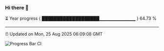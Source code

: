 ### Hi there 👋

⏳ Year progress { ███████████████████▁▁▁▁▁▁▁▁▁▁▁ } 64.73 %

---

⏰ Updated on Mon, 25 Aug 2025 06:09:08 GMT

![Progress Bar CI](https://github.com/liununu/liununu/workflows/Progress%20Bar%20CI/badge.svg)
